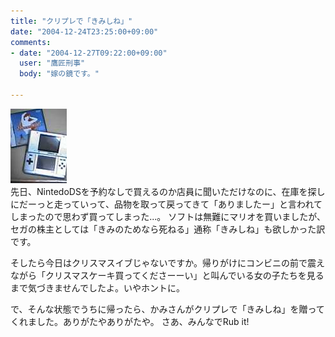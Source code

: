 ```yaml
---
title: "クリプレで「きみしね」"
date: "2004-12-24T23:25:00+09:00"
comments:
- date: "2004-12-27T09:22:00+09:00"
  user: "鷹匠刑事"
  body: "嫁の鏡です。"

---
```


<div class="diaryPhoto"><a href="/images/mixi/2004/5487925_169.jpg" data-lightbox="10"><img src="/images/mixi/2004/.thumbnail/5487925_169.jpg" alt="" /></a></div>
先日、NintedoDSを予約なしで買えるのか店員に聞いただけなのに、在庫を探しにだーっと走っていって、品物を取って戻ってきて「ありましたー」と言われてしまったので思わず買ってしまった...。
ソフトは無難にマリオを買いましたが、セガの株主としては「きみのためなら死ねる」通称「きみしね」も欲しかった訳です。

そしたら今日はクリスマスイブじゃないですか。帰りがけにコンビニの前で震えながら「クリスマスケーキ買ってくださーーい」と叫んでいる女の子たちを見るまで気づきませんでしたよ。いやホントに。

で、そんな状態でうちに帰ったら、かみさんがクリプレで「きみしね」を贈ってくれました。ありがたやありがたや。
さあ、みんなでRub it!
